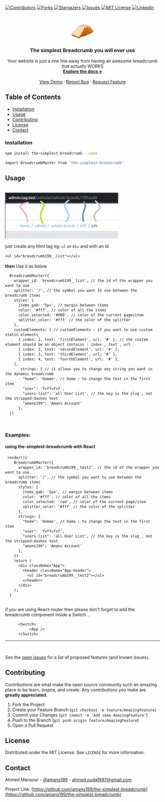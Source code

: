 [![Contributors][contributors-shield]][contributors-url]
[![Forks][forks-shield]][forks-url]
[![Stargazers][stars-shield]][stars-url]
[![Issues][issues-shield]][issues-url]
[![MIT License][license-shield]][license-url]
[![LinkedIn][linkedin-shield]][linkedin-url]

<!-- PROJECT LOGO -->
<br />
<p align="center">
  <a href="https://github.com/amans199/the-simplest-breadcrumb">
    <img src="images/logo.png" alt="Logo" width="80" >
  </a>

  <h3 align="center">The simplest Breadcrumb you will ever use</h3>

  <p align="center">
    Your website is just a one line away from having an awesome breadcrumb that actually WORKS
    <br />
    <a href="https://github.com/amans199/the-simplest-breadcrumb"><strong>Explore the docs »</strong></a>
    <br />
    <br />
    <a href="https://github.com/amans199/the-simplest-breadcrumb">View Demo</a>
    ·
    <a href="https://github.com/amans199/the-simplest-breadcrumb/issues">Report Bug</a>
    ·
    <a href="https://github.com/amans199/the-simplest-breadcrumb/issues">Request Feature</a>
  </p>
</p>


<!-- TABLE OF CONTENTS -->
## Table of Contents
* [Installation](#installation)
* [Usage](#usage)
* [Contributing](#contributing)
* [License](#license)
* [Contact](#contact)

### Installation

```sh
npm install the-simplest-breadcrumb --save
```
```sh
import BreadcrumbMaster from 'the-simplest-breadcrumb'
```

<!-- USAGE EXAMPLES -->
## Usage
<br />

  <a href="https://github.com/amans199/the-simplest-breadcrumb">
    <img src="images/screenshot.png" alt="Logo">
  </a>


just create any html tag eg: `ul` or `div` and with an id
<br />

 `<ul id="breadcrumb199__list"></ul>`
<br />
<br />
**then** Use it as below
<br />
```
  BreadcrumbMaster({
    wrapper_id: 'breadcrumb199__list', // the id of the wrapper you want to use
    splitter: '/', // the symbol you want to use between the breadcrumb items
    styles: {
      items_gab: '5px', // margin between items
      color: '#fff', // color of all the items
      color_selected: '#000', // color of the current page/item
      splitter_color: '#fff' // the color of the splitter
    },
    customElements: [ // customElements : if you want to use custom static elements 
      { index: 1, text: 'firstElement', url: '#' }, // the custom element should be an object contains : index , text , url
      { index: 2, text: 'secondElement', url: '#' },
      { index: 3, text: 'thirdElement', url: '#' },
      { index: 4, text: 'fourthElement', url: '#' },
    ],
       strings: { // it allows you to change any string you want in the dynamic breadcrumb
        "home": 'Homee', // home : to change the text in the first item
        "user": 'fvffvfvf',
        "users-list": 'all User List', // the key is the slug , not the stripped-dashes text
        "amans199": 'Amans Account'
      },
  })
```
<br />

### Examples: 
#### using the-simplest-breadcrumb with React 
```
 render(){
    BreadcrumbMaster({
      wrapper_id: 'breadcrumb199__test2', // the id of the wrapper you want to use
      splitter: '/', // the symbol you want to use between the breadcrumb items
      styles: {
        items_gab: '5px', // margin between items
        color: '#fff', // color of all the items
        color_selected: 'red', // color of the current page/item
        splitter_color: '#fff' // the color of the splitter
      },
      strings: {
        "home": 'Homee', // home : to change the text in the first item
        "user": 'fvffvfvf',
        "users-list": 'all User List', // the key is the slug , not the stripped-dashes text
        "amans199": 'Amans Account'
      },
    })
    return (
      <div className="App">
        <header className="App-header">
          <ul id="breadcrumb199__test2"></ul>
        </header>
      </div>
    );
  }

```
<br />
if you are using React-router then please don't forget to add the breadcrumb component inside a Switch ..

```
      <Switch>
           <App />
      </Switch>
```

<hr />



<br />

See the [open issues](https://github.com/amans199/the-simplest-breadcrumb/issues) for a list of proposed features (and known issues).

<!-- CONTRIBUTING -->
## Contributing

Contributions are what make the open source community such an amazing place to be learn, inspire, and create. Any contributions you make are **greatly appreciated**.

1. Fork the Project
2. Create your Feature Branch (`git checkout -b feature/AmazingFeature`)
3. Commit your Changes (`git commit -m 'Add some AmazingFeature'`)
4. Push to the Branch (`git push origin feature/AmazingFeature`)
5. Open a Pull Request



<!-- LICENSE -->
## License

Distributed under the MIT License. See `LICENSE` for more information.



<!-- CONTACT -->
## Contact

Ahmed Mansour - [@amans199](https://twitter.com/amans199) - ahmed.ouda1997@gmail.com

Project Link: [https://github.com/amans199/the-simplest-breadcrumb](https://github.com/amans199/the-simplest-breadcrumb)


<!-- MARKDOWN LINKS & IMAGES -->
[contributors-shield]: https://img.shields.io/github/contributors/amans199/Best-README-Template.svg?style=flat-square
[contributors-url]: https://github.com/amans199/the-simplest-breadcrumb/graphs/contributors
[forks-shield]: https://img.shields.io/github/forks/amans199/Best-README-Template.svg?style=flat-square
[forks-url]: https://github.com/amans199/the-simplest-breadcrumb/network/members
[stars-shield]: https://img.shields.io/github/stars/amans199/Best-README-Template.svg?style=flat-square
[stars-url]: https://github.com/amans199/the-simplest-breadcrumb/stargazers
[issues-shield]: https://img.shields.io/github/issues/amans199/Best-README-Template.svg?style=flat-square
[issues-url]: https://github.com/amans199/the-simplest-breadcrumb/issues
[license-shield]: https://img.shields.io/github/license/amans199/Best-README-Template.svg?style=flat-square
[license-url]: https://github.com/amans199/the-simplest-breadcrumb/blob/master/LICENSE.txt
[linkedin-shield]: https://img.shields.io/badge/-LinkedIn-black.svg?style=flat-square&logo=linkedin&colorB=555
[linkedin-url]: https://linkedin.com/in/amans199
[product-screenshot]: images/screenshot.png
